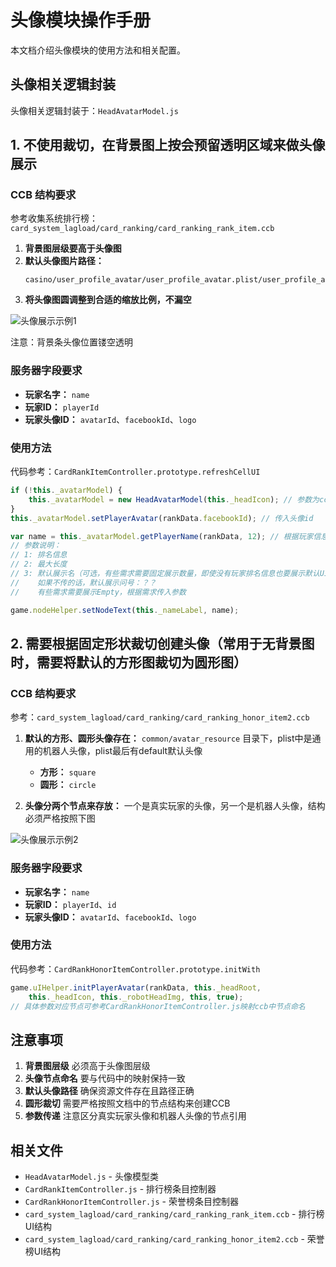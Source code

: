# 头像模块操作手册

本文档介绍头像模块的使用方法和相关配置。

## 头像相关逻辑封装

头像相关逻辑封装于：`HeadAvatarModel.js`

## 1. 不使用裁切，在背景图上按会预留透明区域来做头像展示

### CCB 结构要求

参考收集系统排行榜：`card_system_lagload/card_ranking/card_ranking_rank_item.ccb`

1. **背景图层级要高于头像图**
2. **默认头像图片路径：**
   ```
   casino/user_profile_avatar/user_profile_avatar.plist/user_profile_avatar_empty.png
   ```
3. **将头像图圆调整到合适的缩放比例，不漏空**

![头像展示示例1](/assets/头像模块操作手册_page1_img1.png)

注意：背景条头像位置镂空透明

### 服务器字段要求

- **玩家名字：** `name`
- **玩家ID：** `playerId`
- **玩家头像ID：** `avatarId`、`facebookId`、`logo`

### 使用方法

代码参考：`CardRankItemController.prototype.refreshCellUI`

```javascript
if (!this._avatarModel) {
    this._avatarModel = new HeadAvatarModel(this._headIcon); // 参数为ccb中的头像图节点
}
this._avatarModel.setPlayerAvatar(rankData.facebookId); // 传入头像id

var name = this._avatarModel.getPlayerName(rankData, 12); // 根据玩家信息获取展示的玩家名称字符串
// 参数说明：
// 1: 排名信息
// 2: 最大长度
// 3: 默认展示名（可选，有些需求需要固定展示数量，即使没有玩家排名信息也要展示默认UI）
//    如果不传的话，默认展示问号：？？
//    有些需求需要展示Empty，根据需求传入参数

game.nodeHelper.setNodeText(this._nameLabel, name);
```

## 2. 需要根据固定形状裁切创建头像（常用于无背景图时，需要将默认的方形图裁切为圆形图）

### CCB 结构要求

参考：`card_system_lagload/card_ranking/card_ranking_honor_item2.ccb`

1. **默认的方形、圆形头像存在：** `common/avatar_resource` 目录下，plist中是通用的机器人头像，plist最后有default默认头像
   - **方形：** `square`
   - **圆形：** `circle`

2. **头像分两个节点来存放：** 一个是真实玩家的头像，另一个是机器人头像，结构必须严格按照下图

![头像展示示例2](/assets/头像模块操作手册_page3_img1.png)

### 服务器字段要求

- **玩家名字：** `name`
- **玩家ID：** `playerId`、`id`
- **玩家头像ID：** `avatarId`、`facebookId`、`logo`

### 使用方法

代码参考：`CardRankHonorItemController.prototype.initWith`

```javascript
game.uIHelper.initPlayerAvatar(rankData, this._headRoot,
    this._headIcon, this._robotHeadImg, this, true);
// 具体参数对应节点可参考CardRankHonorItemController.js映射ccb中节点命名
```

## 注意事项

1. **背景图层级** 必须高于头像图层级
2. **头像节点命名** 要与代码中的映射保持一致
3. **默认头像路径** 确保资源文件存在且路径正确
4. **圆形裁切** 需要严格按照文档中的节点结构来创建CCB
5. **参数传递** 注意区分真实玩家头像和机器人头像的节点引用

## 相关文件

- `HeadAvatarModel.js` - 头像模型类
- `CardRankItemController.js` - 排行榜条目控制器
- `CardRankHonorItemController.js` - 荣誉榜条目控制器
- `card_system_lagload/card_ranking/card_ranking_rank_item.ccb` - 排行榜UI结构
- `card_system_lagload/card_ranking/card_ranking_honor_item2.ccb` - 荣誉榜UI结构